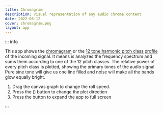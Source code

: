 ```yaml
---
title: Сhromagram
description: Visual representation of any audio chroma content
date: 2022-06-12
cover: chromagram.png
layout: app
---
```


<script setup>
import { defineClientComponent } from 'vitepress'

const ChromaGram = defineClientComponent(() => {
  return import('./ChromaGram.vue')
})
</script>

<ChromaGram  style="position: sticky; top: 0;" />

::: info

This app shows the [chromagram](https://en.wikipedia.org/wiki/Chroma_feature) or the [12 tone harmonic pitch class profile](https://en.wikipedia.org/wiki/Harmonic_pitch_class_profiles) of the incoming signal. It means is analyzes the frequency spectrum and sums them according to one of the 12 pitch classes. The relative power of every pitch class is plotted, showing the primary tones of the audio signal. Pure sine tone will give us one line filled and noise will make all the bands glow equally bright.

1. <i class="p-3 mr-1 i-fluent-drag-24-regular"></i> Drag the canvas graph to change the roll speed.
2. Press the <i class="p-3 i-la-arrow-up"></i> (<i class="p-3 i-la-arrow-left"></i>) button to change the plot direction
3. Press the <i class="p-3 mr-1 i-la-expand"></i>button to expand the app to full screen

:::